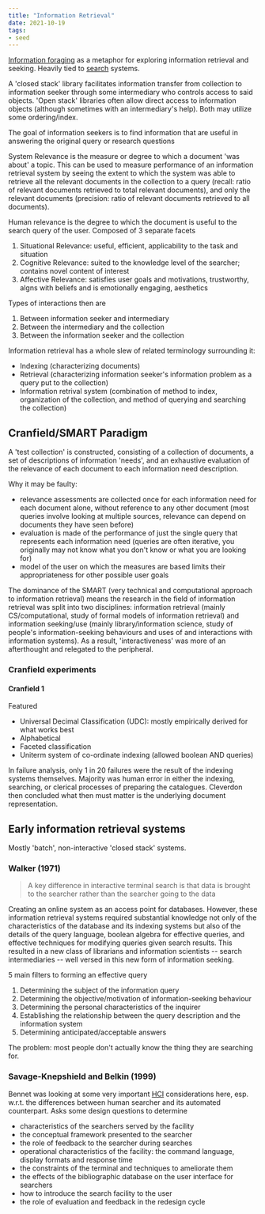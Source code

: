 ```yaml
---
title: "Information Retrieval"
date: 2021-10-19
tags:
- seed
---
```


[Information foraging](thoughts/information%20foraging.md) as a metaphor for exploring information retrieval and seeking. Heavily tied to [search](thoughts/search.md) systems.

A 'closed stack' library facilitates information transfer from collection to information seeker through some intermediary who controls access to said objects. 'Open stack' libraries often allow direct access to information objects (although sometimes with an intermediary's help). Both may utilize some ordering/index.

The goal of information seekers is to find information that are useful in answering the original query or research questions

System Relevance is the measure or degree to which a document 'was about' a topic. This can be used to measure performance of an information retrieval system by seeing the extent to which the system was able to retrieve all the relevant documents in the collection to a query (recall: ratio of relevant documents retrieved to total relevant documents), and only the relevant documents (precision: ratio of relevant documents retrieved to all documents).

Human relevance is the degree to which the document is useful to the search query of the user. Composed of 3 separate facets
1. Situational Relevance: useful, efficient, applicability to the task and situation
2. Cognitive Relevance: suited to the knowledge level of the searcher; contains novel content of interest
3. Affective Relevance: satisfies user goals and motivations, trustworthy, algns with beliefs and is emotionally engaging, aesthetics

Types of interactions then are
1. Between information seeker and intermediary
2. Between the intermediary and the collection
3. Between the information seeker and the collection

Information retrieval has a whole slew of related terminology surrounding it:
- Indexing (characterizing documents)
- Retrieval (characterizing information seeker's information problem as a query put to the collection)
- Information retrival system (combination of method to index, organization of the collection, and method of querying and searching the collection)

## Cranfield/SMART Paradigm
A 'test collection' is constructed, consisting of a collection of documents, a set of descriptions of information 'needs', and an exhaustive evaluation of the relevance of each document to each information need description.

Why it may be faulty:
- relevance assessments are collected once for each information need for each document alone, without reference to any other document (most queries involve looking at multiple sources, relevance can depend on documents they have seen before)
- evaluation is made of the performance of just the single query that represents each information need (queries are often iterative, you originally may not know what you don't know or what you are looking for)
- model of the user on which the measures are based limits their appropriateness for other possible user goals

The dominance of the SMART (very technical and computational approach to information retrieval) means the research in the field of information retrieval was split into two disciplines: information retrieval (mainly CS/computational, study of formal models of information retrieval) and information seeking/use (mainly library/information science, study of people's information-seeking behaviours and uses of and interactions with information systems). As a result, 'interactiveness' was more of an afterthought and relegated to the peripheral.

### Cranfield experiments
#### Cranfield 1
Featured
- Universal Decimal Classification (UDC): mostly empirically derived for what works best
- Alphabetical
- Faceted classification
- Uniterm system of co-ordinate indexing (allowed boolean AND queries)

In failure analysis, only 1 in 20 failures were the result of the indexing systems themselves. Majority was human error in either the indexing, searching, or clerical processes of preparing the catalogues. Cleverdon then concluded what then must matter is the underlying document representation.

## Early information retrieval systems
Mostly 'batch', non-interactive 'closed stack' systems.

### Walker (1971)
> A key difference in interactive terminal search is that data is brought to the searcher rather than the searcher going to the data

Creating an online system as an access point for databases. However, these information retrieval systems required substantial knowledge not only of the characteristics of the database and its indexing systems but also of the details of the query language, boolean algebra for effective queries, and effective techniques for modifying queries given search results. This resulted in a new class of librarians and information scientists -- search intermediaries -- well versed in this new form of information seeking.

5 main filters to forming an effective query
1. Determining the subject of the information query
2. Determining the objective/motivation of information-seeking behaviour
3. Determining the personal characteristics of the inquirer
4. Establishing the relationship between the query description and the information system
5. Determining anticipated/acceptable answers

The problem: most people don't actually know the thing they are searching for. 

### Savage-Knepshield and Belkin (1999)
Bennet was looking at some very important [HCI](thoughts/human%20computer%20interaction.md) considerations here, esp. w.r.t. the differences between human searcher and its automated counterpart. Asks some design questions to determine

- characteristics of the searchers served by the facility
- the conceptual framework presented to the searcher
- the role of feedback to the searcher during searches
- operational characteristics of the facility: the command language, display formats and response time
- the constraints of the terminal and techniques to ameliorate them
- the effects of the bibliographic database on the user interface for searchers
- how to introduce the search facility to the user
- the role of evaluation and feedback in the redesign cycle